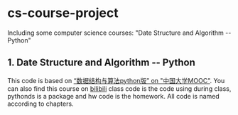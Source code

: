 # cs-course-project
Including some computer science courses: "Date Structure and Algorithm -- Python"
## 1. Date Structure and Algorithm -- Python
This code is based on [“数据结构与算法python版” on "中国大学MOOC"](https://www.icourse163.org/course/PKU-1206307812). You can also find this course on [bilibili](https://www.bilibili.com/video/BV1VC4y1x7uv)
class code is the code using during class, pythonds is a package and hw code is the homework. All code is named according to chapters.
